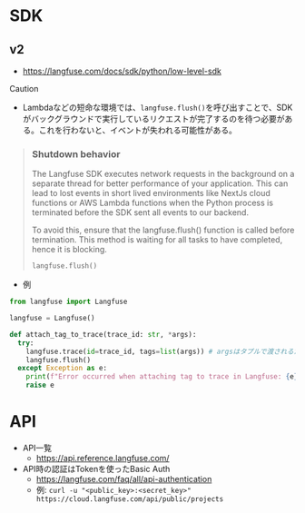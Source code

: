 # SDK
## v2
- https://langfuse.com/docs/sdk/python/low-level-sdk
> [!CAUTION] 
> - Lambdaなどの短命な環境では、`langfuse.flush()`を呼び出すことで、SDKがバックグラウンドで実行しているリクエストが完了するのを待つ必要がある。これを行わないと、イベントが失われる可能性がある。
> > ### Shutdown behavior
> > The Langfuse SDK executes network requests in the background on a separate thread for better performance of your application. This can lead to lost events in short lived environments like NextJs cloud functions or AWS Lambda functions when the Python process is terminated before the SDK sent all events to our backend.
> >
> > To avoid this, ensure that the langfuse.flush() function is called before termination. This method is waiting for all tasks to have completed, hence it is blocking.
> >
> > ```python
> > langfuse.flush()
> > ```
> - 例  
> ```python
> from langfuse import Langfuse
>
> langfuse = Langfuse()
>
> def attach_tag_to_trace(trace_id: str, *args):
>   try:
>     langfuse.trace(id=trace_id, tags=list(args)) # argsはタプルで渡されるため、listに変換する
>     langfuse.flush()
>   except Exception as e:
>     print(f"Error occurred when attaching tag to trace in Langfuse: {e}")
>     raise e
> ```

# API
- API一覧
  - https://api.reference.langfuse.com/
- API時の認証はTokenを使ったBasic Auth
  - https://langfuse.com/faq/all/api-authentication
  - 例: `curl -u "<public_key>:<secret_key>" https://cloud.langfuse.com/api/public/projects`